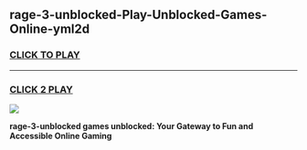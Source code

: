 
## rage-3-unblocked-Play-Unblocked-Games-Online-yml2d
<h3>
<a href="https://premium76.site?title=rage-3-unblocked&ref=25A">CLICK TO PLAY</a></h3>
<hr>

<h3>
<a href="https://premium76.site?title=rage-3-unblocked&ref=25A">CLICK 2 PLAY</a>
  
</h3>

<a href="https://premium76.site?title=rage-3-unblocked&ref=25A"><img src="https://clearcache.store/games.png"></a>


**rage-3-unblocked games unblocked: Your Gateway to Fun and Accessible Online Gaming**
